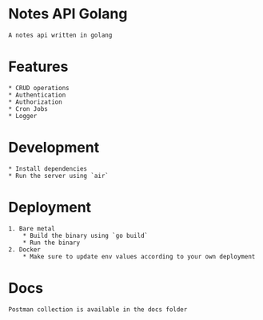 # Notes API Golang
    A notes api written in golang

# Features
    * CRUD operations
    * Authentication
    * Authorization
    * Cron Jobs
    * Logger

# Development
    * Install dependencies
    * Run the server using `air`

# Deployment
    1. Bare metal
        * Build the binary using `go build`
        * Run the binary
    2. Docker
        * Make sure to update env values according to your own deployment

# Docs
    Postman collection is available in the docs folder